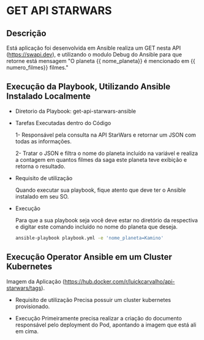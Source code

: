 # GET API STARWARS


## Descrição
Está aplicação foi desenvolvida em Ansible realiza um GET nesta API (https://swapi.dev),
e utilizando o modulo Debug do Ansible para que retorne está mensagem "O planeta {{ nome_planeta}} é mencionado em {{ numero_filmes}} filmes."

## Execução da Playbook, Utilizando Ansible Instalado Localmente

- Diretorio da Playbook: get-api-starwars-ansible

- Tarefas Executadas dentro do Código

  1- Responsável pela consulta na API StarWars e retornar um JSON com todas as informações.

  2- Tratar o JSON e filtra o nome do planeta incluído na variável e realiza a contagem em quantos filmes da saga este planeta teve exibição e retorna o resultado.

- Requisito de utilização

  Quando executar sua playbook, fique atento que deve ter o Ansible instalado em seu SO.

- Execução

  Para que a sua playbook seja você deve estar no diretório da respectiva e digitar este comando incluído no nome do planeta que deseja.
  ```sh
  ansible-playbook playbook.yml -e 'nome_planeta=Kamino'
  ```
## Execução Operator Ansible em um Cluster Kubernetes

 Imagem da Aplicação (https://hub.docker.com/r/luickcarvalho/api-starwars/tags).

- Requisito de utilização
   Precisa possuir um cluster kubernetes provisionado.

- Execução
   Primeiramente precisa realizar a criação do documento responsável pelo deployment do Pod, 
   apontando a imagem que está ali em cima. 
